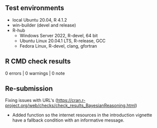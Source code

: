 ## Test environments
* local Ubuntu 20.04, R 4.1.2
* win-builder (devel and release)
* R-hub
  + Windows Server 2022, R-devel, 64 bit
  + Ubuntu Linux 20.04.1 LTS, R-release, GCC
  + Fedora Linux, R-devel, clang, gfortran
  
## R CMD check results

0 errors | 0 warnings | 0 note


## Re-submission

Fixing issues with URL's (https://cran.r-project.org/web/checks/check_results_BayesianReasoning.html)

- Added function so the internet resources in the introduction vignette have a fallback condition with an informative message. 